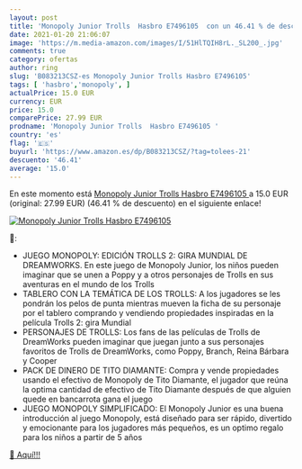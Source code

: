 ```yaml
---
layout: post
title: 'Monopoly Junior Trolls  Hasbro E7496105  con un 46.41 % de descuento'
date: 2021-01-20 21:06:07
image: 'https://m.media-amazon.com/images/I/51HlTQIH8rL._SL200_.jpg'
comments: true
category: ofertas
author: ring
slug: 'B083213CSZ-es Monopoly Junior Trolls Hasbro E7496105'
tags: [ 'hasbro','monopoly', ]
actualPrice: 15.0 EUR
currency: EUR
price: 15.0
comparePrice: 27.99 EUR
prodname: 'Monopoly Junior Trolls  Hasbro E7496105 '
country: 'es'
flag: '🇪🇸'
buyurl: 'https://www.amazon.es/dp/B083213CSZ/?tag=tolees-21'
descuento: '46.41'
average: '15.0'
---
```


En este momento está [Monopoly Junior Trolls  Hasbro E7496105 ](https://www.amazon.es/dp/B083213CSZ/?tag=tolees-21) a 15.0 EUR (original: 27.99 EUR) (46.41 %  de descuento) en el siguiente enlace!

[![Monopoly Junior Trolls  Hasbro E7496105 ](https://m.media-amazon.com/images/I/51HlTQIH8rL._SL200_.jpg)](https://www.amazon.es/dp/B083213CSZ/?tag=tolees-21)

🔎:

- JUEGO MONOPOLY: EDICIÓN TROLLS 2: GIRA MUNDIAL DE DREAMWORKS. En este juego de Monopoly Junior, los niños pueden imaginar que se unen a Poppy y a otros personajes de Trolls en sus aventuras en el mundo de los Trolls
- TABLERO CON LA TEMÁTICA DE LOS TROLLS: A los jugadores se les pondrán los pelos de punta mientras mueven la ficha de su personaje por el tablero comprando y vendiendo propiedades inspiradas en la película Trolls 2: gira Mundial
- PERSONAJES DE TROLLS: Los fans de las películas de Trolls de DreamWorks pueden imaginar que juegan junto a sus personajes favoritos de Trolls de DreamWorks, como Poppy, Branch, Reina Bárbara y Cooper
- PACK DE DINERO DE TITO DIAMANTE: Compra y vende propiedades usando el efectivo de Monopoly de Tito Diamante, el jugador que reúna la optima cantidad de efectivo de Tito Diamante después de que alguien quede en bancarrota gana el juego
- JUEGO MONOPOLY SIMPLIFICADO: El Monopoly Junior es una buena introducción al juego Monopoly, está diseñado para ser rápido, divertido y emocionante para los jugadores más pequeños, es un optimo regalo para los niños a partir de 5 años

[🛒 Aquí!!!](https://www.amazon.es/dp/B083213CSZ/?tag=tolees-21)
